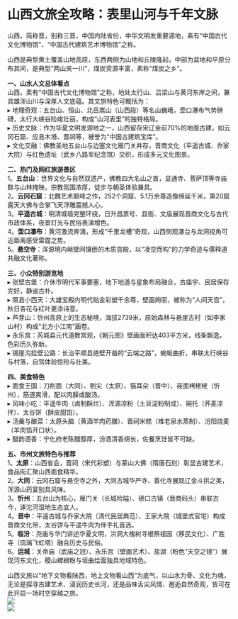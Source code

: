# 山西文旅全攻略：表里山河与千年文脉  
山西，简称晋，别称三晋，中国内陆省份，中华文明发重要源地，素有“中国古代文化博物馆”、“中国古代建筑艺术博物馆”之称。  

山西是典型黄土覆盖山地高原，东西两侧为山地和丘陵隆起，中部为盆地和平原分布其间，是典型“两山夹一川”，煤炭资源丰富，素称“煤炭之乡”。  

**一、山水人文总体看点**  
山西，素有“中国古代文化博物馆”之称，地处太行山、吕梁山与黄河东岸之间，兼具雄浑山川与深厚人文底蕴。其文旅特色可概括为：  
▸ 地理奇观：五台山、恒山、北岳嵩山（山西段）等名山巍峨，壶口瀑布气势磅礴，太行大峡谷险峻壮丽，构成“山河表里”的独特格局。  
▸ 历史文脉：作为华夏文明发源地之一，山西留存宋辽金前70%的地面古建，如云冈石窟、应县木塔、晋祠等，被誉为“中国古建筑宝库”。  
▸ 文化交融：佛教圣地五台山与边塞文化雁门关并存，晋商文化（平遥古城、乔家大院）与红色遗址（武乡八路军纪念馆）交织，形成多元文化图景。  

**二、热门及网红旅游景区**  
1。**五台山**：世界文化与自然双遗产，佛教四大名山之首，显通寺、菩萨顶等寺庙群与山林掩映，宗教氛围浓厚，徒步与朝圣体验兼具。  
2。**云冈石窟**：北魏艺术巅峰之作，252个洞窟、5.1万余尊造像绵延千米，第20窟露天大佛与合掌飞天浮雕震撼人心。  
3。**平遥古城**：明清城墙完整环绕，日升昌票号、县衙、文庙展现晋商文化与古代市政体系，夜景灯光与民俗表演增色。  
4。**壶口瀑布**：黄河激流奔涌，形成“千里龙槽”奇观，山西侧观瀑台与龙洞视角可近距离感受雷霆之势。  
5。**悬空寺**：浑源境内峭壁间镶嵌的木质宫殿，以“凌空而构”的力学奇迹与儒释道共融文化著称。  

**三、小众特别游览地**  
▸ 张壁古堡：介休市明代军事要塞，地下地道与星象布局融合，古庙宇、民居保存完好，静谧古朴。  
▸ 隰县小西天：大雄宝殿内明代贴金彩塑千余尊，壁画绚丽，被称为“人间天宫”，秋日杏花与红叶更添诗意。  
▸ 芦芽山：忻州高原上的生态秘境，海拔2739米，原始森林与悬崖古村（如李家山村）构成“北方小江南”画卷。  
▸ 永乐宫：芮城县元代道教宫观，《朝元图》壁画面积达403平方米，线条飘逸，色彩历久弥新。  
▸ 锡崖沟挂壁公路：长治平顺县绝壁开凿的“云端之路”，蜿蜒曲折，串联太行峡谷与村落，自驾体验惊险与壮美。  

**四、美食特色**  
▸ 面食王国：刀削面（大同）、剔尖（太原）、猫耳朵（晋中）、莜面栲栳栳（忻州），筋道爽滑，配以肉臊或酸汤。  
▸ 风味小吃：平遥牛肉（卤制酥烂）、浑源凉粉（土豆淀粉制成）、碗托（荞麦凉拌）、太谷饼（酥皮甜馅）。  
▸ 汤羹与酿菜：太原头脑（黄酒羊肉药膳）、晋祠米糕（难老泉水蒸制）、汾阳烧麦（羊肉馅开口状）。  
▸ 醋韵酒香：宁化府老陈醋醇厚，汾酒清香绵长，佐餐烹饪皆不可缺。  

**五、市州文旅特色与推荐**  
1。**太原**：山西省会，晋祠（宋代彩塑）与蒙山大佛（隋唐石刻）彰显古建艺术，食品街汇聚山西面食精华。  
2。**大同**：云冈石窟与悬空寺之外，大同古城华严寺、善化寺展现辽金斗拱之美，浑源山药宴别具风味。  
3。**忻州**：五台山为核心，雁门关（长城险隘）、碛口古镇（晋商码头）串联古今，滹沱河湿地生态宜人。  
4。**晋中**：平遥古城与乔家大院（清代民居典范）、王家大院（城堡式官宅）构成晋商文化带，太谷饼与平遥牛肉为伴手礼首选。  
5。**临汾**：尧庙与华门讲述华夏文明，洪洞大槐树寻根祭祖园（移民文化）、广胜寺（琉璃飞虹塔）融合历史与民俗。  
6。**运城**：关帝庙（武庙之冠）、永乐宫（壁画艺术）、盐湖（粉色“天空之镜”）展现河东文化，稷山螺蛳粉与垣曲烩面独具地域特色。  

山西文旅以“地下文物看陕西，地上文物看山西”为底气，以山水为骨、文化为魂，无论是探寻古建艺术、浸润历史长河，还是品味舌尖风情、邂逅自然奇观，皆可在此开启一场时空穿越之旅。  
![](https://pic1.zhimg.com/v2-cebb677b8d86c714b8ece4e5d43a7568_r.jpg)  
![](https://s1.imagehub.cc/images/2025/06/25/f62b57aab3ddb51bb5d778a494e7ced7.jpg)  
